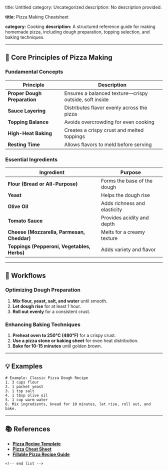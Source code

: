 title: Untitled
category: Uncategorized
description: No description provided.

**title:** Pizza Making Cheatsheet

**category:** Cooking
**description:** A structured reference guide for making homemade pizza, including dough preparation, topping selection, and baking techniques.

---

## 🍕 **Core Principles of Pizza Making**

### **Fundamental Concepts**

| Principle                          | Description                                             |
| ---------------------------------- | ------------------------------------------------------- |
| **Proper Dough Preparation** | Ensures a balanced texture—crispy outside, soft inside |
| **Sauce Layering**           | Distributes flavor evenly across the pizza              |
| **Topping Balance**          | Avoids overcrowding for even cooking                    |
| **High-Heat Baking**         | Creates a crispy crust and melted toppings              |
| **Resting Time**             | Allows flavors to meld before serving                   |

### **Essential Ingredients**

| Ingredient                                        | Purpose                      |
| ------------------------------------------------- | ---------------------------- |
| **Flour (Bread or All-Purpose)**            | Forms the base of the dough  |
| **Yeast**                                   | Helps the dough rise         |
| **Olive Oil**                               | Adds richness and elasticity |
| **Tomato Sauce**                            | Provides acidity and depth   |
| **Cheese (Mozzarella, Parmesan, Cheddar)**  | Melts for a creamy texture   |
| **Toppings (Pepperoni, Vegetables, Herbs)** | Adds variety and flavor      |

---

## 🔄 **Workflows**

### **Optimizing Dough Preparation**

1. **Mix flour, yeast, salt, and water** until smooth.
2. **Let dough rise** for at least 1 hour.
3. **Roll out evenly** for a consistent crust.

### **Enhancing Baking Techniques**

1. **Preheat oven to 250°C (480°F)** for a crispy crust.
2. **Use a pizza stone or baking sheet** for even heat distribution.
3. **Bake for 10-15 minutes** until golden brown.

---

## 💡 **Examples**

```plaintext
# Example: Classic Pizza Dough Recipe
1. 3 cups flour  
2. 1 packet yeast  
3. 1 tsp salt  
4. 1 tbsp olive oil  
5. 1 cup warm water  
6. Mix ingredients, knead for 10 minutes, let rise, roll out, and bake.  
```

---

## 📚 **References**

- **[Pizza Recipe Template](https://thegoodocs.com/recipe-templates/pizza-recipe.php)**
- **[Pizza Cheat Sheet](https://pdf4pro.com/file/bb4a6/files_3276133_uploaded_PizzaRecipeCheatSheet.pdf.pdf)**
- **[Fillable Pizza Recipe Guide](https://www.pdffiller.com/433418292--Pizza-Cheat-Sheet-)**

```
<!-- end list -->
```